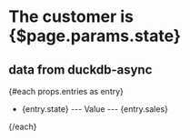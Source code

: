 <script>
/** @type {import('./$types').PageData} */
</script>

# The customer is {$page.params.state}


## data from duckdb-async

{#each props.entries as entry}
    <ul>
      <li>{entry.state} --- Value --- {entry.sales}</li>
    </ul>
{/each}
























<!-- <script>
let template_page_slug = 'Minnesota' 
</script> -->


<!-- ## data from duckdb-async -->

<!-- {#each props.entries as entry}
  {#if entry.state === template_page_slug}
    <ul>
      <li>{entry.state} --- Value --- {entry.sales}</li>
    </ul>
  {/if}
{/each} -->

<!-- 
<pre>
{JSON.stringify($page.params, null, 2)}
</pre> -->


<!-- {#await props.entries}
  <p>...waiting</p>
{:then records}
  {#each records as record}
    {#if record.state === slug}
        <ul>
        <li>{record.state} --- Value --- {record.sales}</li>
        </ul>
    {/if}
  {/each}
{:catch error}
  <p>Error: {error.message}</p>
{/await} -->



